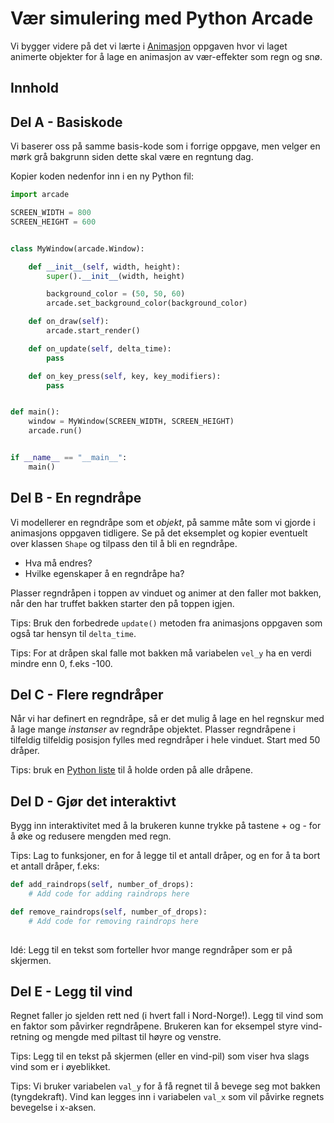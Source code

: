 # Vær simulering med Python Arcade

Vi bygger videre på det vi lærte i [Animasjon](https://github.com/orsnes-privatskole/python-oppgaver/blob/master/animation.md) oppgaven hvor vi laget animerte objekter for å lage en animasjon av vær-effekter som regn og snø.

## Innhold

## Del A - Basiskode

Vi baserer oss på samme basis-kode som i forrige oppgave, men velger en mørk grå bakgrunn siden dette skal være en regntung dag.

Kopier koden nedenfor inn i en ny Python fil:

```python
import arcade

SCREEN_WIDTH = 800
SCREEN_HEIGHT = 600


class MyWindow(arcade.Window):

    def __init__(self, width, height):
        super().__init__(width, height)

        background_color = (50, 50, 60)
        arcade.set_background_color(background_color)

    def on_draw(self):
        arcade.start_render()

    def on_update(self, delta_time):
        pass

    def on_key_press(self, key, key_modifiers):
        pass


def main():
    window = MyWindow(SCREEN_WIDTH, SCREEN_HEIGHT)
    arcade.run()


if __name__ == "__main__":
    main()
```

## Del B - En regndråpe

Vi modellerer en regndråpe som et *objekt*, på samme måte som vi gjorde i animasjons oppgaven tidligere. Se på det eksemplet og kopier eventuelt over klassen ``Shape`` og tilpass den til å bli en regndråpe.

- Hva må endres?
- Hvilke egenskaper å en regndråpe ha?

Plasser regndråpen i toppen av vinduet og animer at den faller mot bakken, når den har truffet bakken starter den på toppen igjen.

Tips: Bruk den forbedrede ``update()`` metoden fra animasjons oppgaven som også tar hensyn til ``delta_time``.

Tips: For at dråpen skal falle mot bakken må variabelen ``vel_y`` ha en verdi mindre enn 0, f.eks -100.

## Del C - Flere regndråper

Når vi har definert en regndråpe, så er det mulig å lage en hel regnskur med å lage mange *instanser* av regndråpe objektet. Plasser regndråpene i tilfeldig tilfeldig posisjon fylles med regndråper i hele vinduet. Start med 50 dråper.

Tips: bruk en [Python liste](https://orsnes-privatskole.github.io/#lister) til å holde orden på alle dråpene.

## Del D - Gjør det interaktivt

Bygg inn interaktivitet med å la brukeren kunne trykke på tastene + og - for å øke og redusere mengden med regn.

Tips: Lag to funksjoner, en for å legge til et antall dråper, og en for å ta bort et antall dråper, f.eks:

```python
def add_raindrops(self, number_of_drops):
    # Add code for adding raindrops here

def remove_raindrops(self, number_of_drops):
    # Add code for removing raindrops here
    
```

Idé: Legg til en tekst som forteller hvor mange regndråper som er på skjermen.

## Del E - Legg til vind

Regnet faller jo sjelden rett ned (i hvert fall i Nord-Norge!). Legg til vind som en faktor som påvirker regndråpene. Brukeren kan for eksempel styre vind-retning og mengde med piltast til høyre og venstre.

Tips: Legg til en tekst på skjermen (eller en vind-pil) som viser hva slags vind som er i øyeblikket.

Tips: Vi bruker variabelen ``val_y`` for å få regnet til å bevege seg mot bakken (tyngdekraft). Vind kan legges inn i variabelen ``val_x`` som vil påvirke regnets bevegelse i x-aksen.